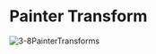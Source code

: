 # Painter Transform
![3-8PainterTransforms](https://user-images.githubusercontent.com/45032222/212463825-aa2ec9d6-f4db-4bca-95ee-44262dcc3215.png)
